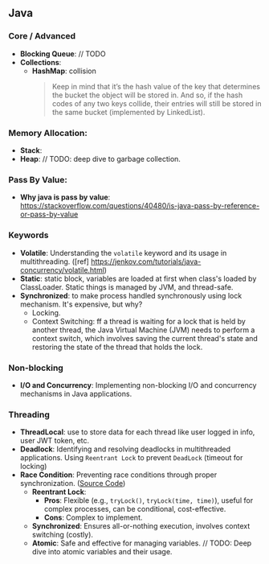 ## Java

### Core / Advanced
- **Blocking Queue**: // TODO
- **Collections**:
  - **HashMap**: collision
      > Keep in mind that it’s the hash value of the key that determines the bucket the object will be stored in. And so, if the hash codes of any two keys collide, their entries will still be stored in the same bucket (implemented by LinkedList).

### Memory Allocation:
- **Stack**:
- **Heap**: // TODO: deep dive to garbage collection.

### Pass By Value:
- **Why java is pass by value**: https://stackoverflow.com/questions/40480/is-java-pass-by-reference-or-pass-by-value
  
### Keywords
- **Volatile**: Understanding the `volatile` keyword and its usage in multithreading. ([ref] https://jenkov.com/tutorials/java-concurrency/volatile.html)
- **Static**: static block, variables are loaded at first when class's loaded by ClassLoader. Static things is managed by JVM, and thread-safe.
- **Synchronized**: to make process handled synchronously using lock mechanism. It's expensive, but why?
  - Locking.
  - Context Switching: ff a thread is waiting for a lock that is held by another thread, the Java Virtual Machine (JVM) needs to perform a context switch, which involves saving the current thread's state and restoring the state of the thread that holds the lock.

### Non-blocking
- **I/O and Concurrency**: Implementing non-blocking I/O and concurrency mechanisms in Java applications.

### Threading
- **ThreadLocal**: use to store data for each thread like user logged in info, user JWT token, etc.
- **Deadlock**: Identifying and resolving deadlocks in multithreaded applications. Using `Reentrant Lock` to prevent `DeadLock` (timeout for locking)
- **Race Condition**: Preventing race conditions through proper synchronization. ([Source Code](https://github.com/duylv27/theory/tree/main/threading-sample/threading))
  - **Reentrant Lock**:
    - **Pros**: Flexible (e.g., `tryLock()`, `tryLock(time, time)`), useful for complex processes, can be conditional, cost-effective.
    - **Cons**: Complex to implement.
  - **Synchronized**: Ensures all-or-nothing execution, involves context switching (costly).
  - **Atomic**: Safe and effective for managing variables. // TODO: Deep dive into atomic variables and their usage.
